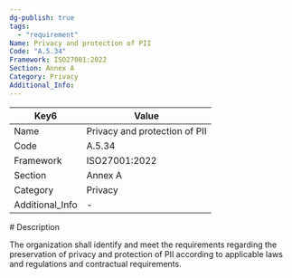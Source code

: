```yaml
---
dg-publish: true
tags:
  - "requirement"
Name: Privacy and protection of PII
Code: "A.5.34"
Framework: ISO27001:2022
Section: Annex A
Category: Privacy
Additional_Info: 
---
```


<div><table class="dataview table-view-table"><thead class="table-view-thead"><tr class="table-view-tr-header"><th class="table-view-th"><span>Key</span><span class="dataview small-text">6</span></th><th class="table-view-th"><span>Value</span></th></tr></thead><tbody class="table-view-tbody"><tr><td><span>Name</span></td><td><span>Privacy and protection of PII</span></td></tr><tr><td><span>Code</span></td><td><span>A.5.34</span></td></tr><tr><td><span>Framework</span></td><td><span>ISO27001:2022</span></td></tr><tr><td><span>Section</span></td><td><span>Annex A</span></td></tr><tr><td><span>Category</span></td><td><span>Privacy</span></td></tr><tr><td><span>Additional_Info</span></td><td><span>-</span></td></tr></tbody></table></div>
# Description

The organization shall identify and meet the requirements regarding the preservation of privacy and protection of PII according to applicable laws and regulations and contractual requirements.
